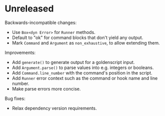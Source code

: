 # Unreleased

Backwards-incompatible changes:

* Use `Box<dyn Error>` for `Runner` methods.
* Default to "ok" for command blocks that don't yield any output.
* Mark `Command` and `Argument` as `non_exhaustive`, to allow extending them.

Improvements:

* Add `generate()` to generate output for a goldenscript input.
* Add `Argument.parse()` to parse values into e.g. integers or booleans.
* Add `Command.line_number` with the command's position in the script.
* Add `Runner` error context such as the command or hook name and line number.
* Make parse errors more concise.

Bug fixes:

* Relax dependency version requirements.